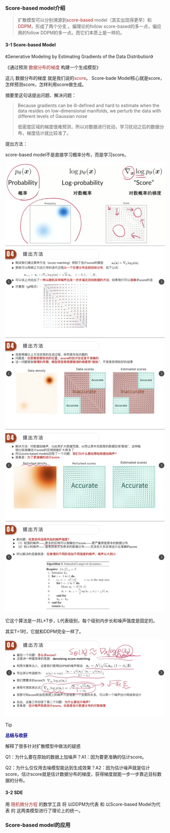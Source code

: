 ### Score-based model介绍

> 扩散模型可以分别溯源到<font color="brown">score-based</font> model（其实出现得更早）和<font color="brown">DDPM</font>，形成了两个分支 。偏理论的follow score-based的多一点，偏应用的follow DDPM的多一点。而它们本质上是一样的。

#### 3-1 Score-based Model

《Generative Modeling by Estimating Gradients of the Data Distribution》

《通过预测 <font color="brown">数据分布的梯度</font> 构建一个生成模型》

这儿 数据分布的梯度 就是我们说的<font color="brown">score</font>。
Score-bade Model核心就是score，怎样预测score，怎样利用score做生成。

摘要里这句话提出问题、解决问题：

> Because gradients can be ill-defined and hard to estimate when the data resides on low-dimensional manifolds, we perturb the data with different levels of Gaussian noise
>
> 低密度区域的梯度很难预测，所以对数据进行扰动，学习扰动之后的数据分布，梯度估计就比较准了。

提出方法：

score-based model不是直接学习概率分布，而是学习score。

<img src="../../../images/typora-images/image-20250212144611460.png" alt="image-20250212144611460" style="zoom:50%;" />

<img src="../../../images/typora-images/image-20250212144817644.png" alt="image-20250212144817644" style="zoom:50%;" />

<img src="../../../images/typora-images/image-20250212145049840.png" alt="image-20250212145049840" style="zoom:50%;" />

<img src="../../../images/typora-images/image-20250212145218961.png" alt="image-20250212145218961" style="zoom:50%;" />

<img src="../../../images/typora-images/image-20250212145319649.png" alt="image-20250212145319649" style="zoom:50%;" />

它这个算法是一共L*T步，L代表级别，每个级别内步长和噪声强度是固定的。

其实T=1时，它就和DDPM完全一样了。

<img src="../../../images/typora-images/image-20250212150149295.png" alt="image-20250212150149295" style="zoom:50%;" />

> [!TIP] 
>
> <font color="darkblue">**总结与收获**</font>
>
> 解释了很多针对扩散模型中做法的疑惑
>
> Q1：为什么要在原始的数据上加噪声？A1：因为要更准确的估计score。
>
> Q2：为什么仅仅用去噪模型能达到生成效果？A2：因为估计噪声就是估计score，估计score就是估计数据分布的梯度，获得梯度就能一步一步靠近目标数据的分布。

#### 3-2 SDE

用 <font color="brown">随机微分方程</font> 的数学工具 将 以DDPM为代表 和 以Score-based Model为代表 的 这两类模型进行了理论上的统一。 

### Score-based model的应用

